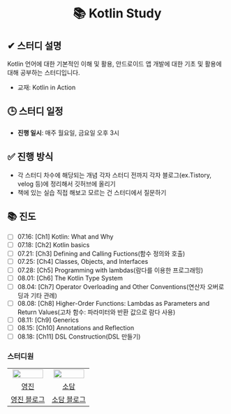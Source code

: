 <div align="center">
  
# 📚 Kotlin Study

</div>

## ✔ 스터디 설명  
Kotlin 언어에 대한 기본적인 이해 및 활용, 안드로이드 앱 개발에 대한 기초 및 활용에 대해 공부하는 스터디입니다.
- 교재: Kotlin in Action

## 🕒 스터디 일정  
- **진행 일시**: 매주 월요일, 금요일 오후 3시

## ✅ 진행 방식
- 각 스터디 차수에 해당되는 개념 각자 스터디 전까지 각자 블로그(ex.Tistory, velog 등)에 정리해서 깃허브에 올리기
- 책에 있는 실습 직접 해보고 모르는 건 스터디에서 질문하기

## 📚 진도  
- [ ] 07.16: [Ch1] Kotlin: What and Why
- [ ] 07.18: [Ch2] Kotlin basics
- [ ] 07.21: [Ch3] Defining and Calling Fuctions(함수 정의와 호출)
- [ ] 07.25: [Ch4] Classes, Objects, and Interfaces
- [ ] 07.28: [Ch5] Programming with lambdas(람다를 이용한 프로그래밍)
- [ ] 08.01: [Ch6] The Kotlin Type System
- [ ] 08.04: [Ch7] Operator Overloading and Other Conventions(연산자 오버로딩과 기타 관례)
- [ ] 08.08: [Ch8] Higher-Order Functions: Lambdas as Parameters and Return Values(고차 함수: 파라미터와 반환 값으로 람다 사용)
- [ ] 08.11: [Ch9] Generics
- [ ] 08.15: [Ch10] Annotations and Reflection
- [ ] 08.18: [Ch11] DSL Construction(DSL 만들기)

### 스터디원

<table align="center">
<tr align="center">
<td><img src="https://avatars.githubusercontent.com/u/156926628?v=4" style="width:95%;"></td>
<td><img src="https://avatars.githubusercontent.com/u/156926628?v=4" style="width:95%;"></td>
</tr>


<tr align="center">
<td><a href="https://github.com/J0725">영진</td>
<td><a href="https://github.com/sodam2z">소담</td>
</tr>


<tr align="center">
<td><a href="https://velog.io/@younjin_02/posts">영진 블로그</td>
<td><a href="https://velog.io/@sodam2z/posts">소담 블로그</td>
</tr>
</table>

<br>
